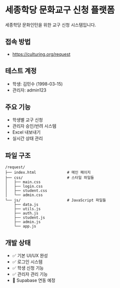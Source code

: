 # 세종학당 문화교구 신청 플랫폼

세종학당 문화인턴을 위한 교구 신청 시스템입니다.

## 접속 방법
- https://culturing.org/request

## 테스트 계정
- 학생: 김민수 (1998-03-15)
- 관리자: admin123

## 주요 기능
- 학생별 교구 신청
- 관리자 승인/반려 시스템
- Excel 내보내기
- 실시간 상태 관리

## 파일 구조
```
/request/
├── index.html              # 메인 페이지
├── css/                    # 스타일 파일들
│   ├── main.css
│   ├── login.css
│   ├── student.css
│   └── admin.css
└── js/                     # JavaScript 파일들
    ├── data.js
    ├── utils.js
    ├── auth.js
    ├── student.js
    ├── admin.js
    └── app.js
```

## 개발 상태
- ✅ 기본 UI/UX 완성
- ✅ 로그인 시스템
- ✅ 학생 신청 기능
- ✅ 관리자 관리 기능
- 🔄 Supabase 연동 예정
